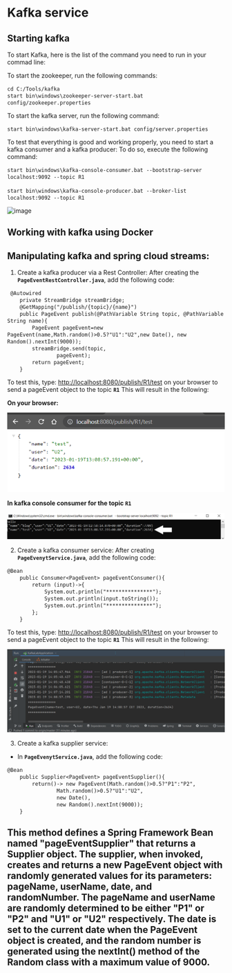 # Kafka service

## Starting kafka 
To start Kafka, here is the list of the command you need to run in your commad line:

To start the zookeeper, run the following commands:
`````
cd C:/Tools/kafka
start bin\windows\zookeeper-server-start.bat config/zookeeper.properties
`````
To start the kafka server, run the following command:
````
start bin\windows\kafka-server-start.bat config/server.properties
````

To test that everything is good and working properly, you need to start a kafka consumer and a kafka producer:
To do so, execute the following command:
````
start bin\windows\kafka-console-consumer.bat --bootstrap-server localhost:9092 --topic R1

start bin\windows\kafka-console-producer.bat --broker-list localhost:9092 --topic R1
````
![image](https://user-images.githubusercontent.com/84817425/212467064-0edf5b0c-4ff7-4a3e-bbea-64df3538bbff.png)

## Working with kafka using Docker

## Manipulating kafka and spring cloud streams:
1. Create a kafka producer via a Rest Controller:
After creating the **`PageEventRestController.java`**, add the following code:
```
 @Autowired
    private StreamBridge streamBridge;
    @GetMapping("/publish/{topic}/{name}")
    public PageEvent publish(@PathVariable String topic, @PathVariable String name){
        PageEvent pageEvent=new PageEvent(name,Math.random()>0.5?"U1":"U2",new Date(), new Random().nextInt(9000));
        streamBridge.send(topic,
                pageEvent);
        return pageEvent;
    }
```
To test this, type: <http://localhost:8080/publish/R1/test> on your browser to send a pageEvent object to the topic **`R1`**
This will result in the following:
    
**On your browser:**

![img.png](img.png)

**In kafka console consumer for the topic **`R1`****

![img_1.png](img_1.png)

2. Create a kafka consumer service:
After creating **`PageEvenytService.java`**, add the following code:
```
@Bean
    public Consumer<PageEvent> pageEventConsumer(){
        return (input)->{
            System.out.println("***************");
            System.out.println(input.toString());
            System.out.println("***************");
        };
    }
```
To test this, type: <http://localhost:8080/publish/R1/test> on your browser to send a pageEvent object to the topic **`R1`**
This will result in the following:

![img_2.png](img_2.png)

3. Create a kafka supplier service:
- In **`PageEvenytService.java`**, add the following code:
```
@Bean
    public Supplier<PageEvent> pageEventSupplier(){
        return()-> new PageEvent(Math.random()>0.5?"P1":"P2",
                Math.random()>0.5?"U1":"U2",
                new Date(),
                new Random().nextInt(9000));
    }
```
This method defines a Spring Framework Bean named "pageEventSupplier" that returns a Supplier<PageEvent> object. The supplier, when invoked, creates and returns a new PageEvent object with randomly generated values for its parameters: pageName, userName, date, and randomNumber. The pageName and userName are randomly determined to be either "P1" or "P2" and "U1" or "U2" respectively. The date is set to the current date when the PageEvent object is created, and the random number is generated using the nextInt() method of the Random class with a maximum value of 9000.
- 
 
